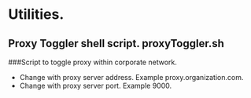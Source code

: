 # Utilities.
## Proxy Toggler shell script. proxyToggler.sh
###Script to toggle proxy within corporate network.
- Change <proxy server> with proxy server address. Example proxy.organization.com.
- Change <proxy server port> with proxy server port. Example 9000.